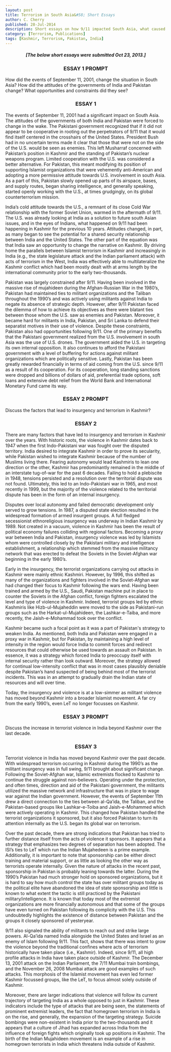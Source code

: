 ```yaml
---
layout: post
title: Terrorism in South Asia&#58; Short Essays
author: C. Cherry
published: 28-Jul-2014
description: Short essays on how 9/11 impacted South Asia, what caused the insurgency in Kashmir, and what has led to the spill-over violence outside of Kashmir within India.
category: [Terrorism, Publications]
tags: [Kashmir, Terrorism, Pakistan, India]
---
```


##### <center><strong>[The below short essays were submitted Oct 23, 2013.]</strong></center> #####

### <center>ESSAY 1 PROMPT</center> ###

How did the events of September 11, 2001, change the situation in South Asia? How did the attitudes of the governments of India and Pakistan change? What opportunities and constraints did they see?

### <center>ESSAY 1</center> ###

The events of September 11, 2001 had a significant impact on South Asia. The attitudes of the governments of both India and Pakistan were forced to change in the wake. The Pakistani government recognized that if it did not appear to be cooperative in rooting out the perpetrators of 9/11 that it would find itself centered in the crosshairs of the United States. President Bush had in no uncertain terms made it clear that those that were not on the side of the U.S. would be seen as enemies. This left Musharraf concerned with Pakistan’s position in Kashmir and the standing of Pakistan’s nuclear weapons program. Limited cooperation with the U.S. was considered a better alternative. For Pakistan, this meant modifying its position of supporting Islamist organizations that were vehemently anti-American and adopting a more permissive attitude towards U.S. involvement in south Asia. As a part of this, Pakistan slowly opened up parts of its airspace, bases, and supply routes, began sharing intelligence, and generally speaking, started openly working with the U.S., at times grudgingly, on its global counterterrorism mission.

India’s cold attitude towards the U.S., a remnant of its close Cold War relationship with the former Soviet Union, warmed in the aftermath of 9/11. The U.S. was already looking at India as a solution to future south Asian issues, and in the eyes of Indians, what happened on 9/11 had been happening in Kashmir for the previous 10 years. Attitudes changed, in part, as many began to see the potential for a shared security relationship between India and the United States. The other part of the equation was that India saw an opportunity to change the narrative on Kashmir. By driving home the parallels between Islamist terrorism in Kashmir and increasingly in India (e.g., the state legislature attack and the Indian parliament attack) with acts of terrorism in the West, India was effectively able to multilateralize the Kashmir conflict which had been mostly dealt with at arms length by the international community prior to the early two-thousands.

Pakistan was largely constrained after 9/11. Having been involved in the massive rise of mujahideen during the Afghan-Russian War in the 1980’s, Pakistan had maintained ties to militant organizations and the Taliban throughout the 1990’s and was actively using militants against India to negate its absence of strategic depth. However, after 9/11 Pakistan faced the dilemma of how to achieve its objectives as there were blatant ties between those whom the U.S. saw as enemies and Pakistan. Moreover, it became hard for militants in India, Pakistan, and Sri Lanka to defend their separatist motives in their use of violence. Despite these constraints, Pakistan also had opportunities following 9/11. One of the primary benefits that the Pakistani government realized from the U.S. involvement in south Asia was the use of U.S. drones. The government aided the U.S. in targeting its own internal opposition. It also continues to afford the Pakistani government with a level of buffering for actions against militant organizations which are politically sensitive. Lastly, Pakistan has been greatly rewarded financially in terms of aid coming from the U.S. since 9/11 as a result of its cooperation. For its cooperation, long standing sanctions were dropped and billions of dollars of aid, preferential trade options, soft loans and extensive debt relief from the World Bank and International Monetary Fund came its way.

### <center>ESSAY 2 PROMPT</center> ###

Discuss the factors that lead to insurgency and terrorism in Kashmir?

### <center>ESSAY 2</center> ###

There are many factors that have led to insurgency and terrorism in Kashmir over the years. With historic roots, the violence in Kashmir dates back to 1947 when the first Indo-Pakistani war was fought over the disputed territory. India desired to integrate Kashmir in order to prove its secularity, while Pakistan wished to integrate Kashmir because of the number of Muslims living there. Fearing autonomy would lead Kashmiris to lean one direction or the other, Kashmir has predominantly remained in the middle of an interstate tug-of-war for the past 6 decades. Failing to hold a plebiscite in 1948, tensions persisted and a resolution over the territorial dispute was not found. Ultimately, this led to an Indo-Pakistani war in 1965, and most recently in 1999, but the majority of the violence related to the territorial dispute has been in the form of an internal insurgency.

Disputes over local autonomy and failed democratic development only served to grow tensions. In 1987, a disputed state election resulted in the widespread formation of armed insurgent groups. A full fledged secessionist ethnoreligious insurgency was underway in Indian Kashmir by 1989. Not created in a vacuum, violence in Kashmir has been the result of political economy failures colliding with regional factors. Becoming a proxy war between India and Pakistan, insurgency violence was led by Islamists whom were controlled closely by the Pakistani military and intelligence establishment, a relationship which stemmed from the massive militancy network that was erected to defeat the Soviets in the Soviet-Afghan war beginning in the early 1980’s.

Early in the insurgency, the terrorist organizations carrying out attacks in Kashmir were mainly ethnic Kashmiri. However, by 1996, this shifted as many of the organizations and fighters involved in the Soviet-Afghan war had changed their focus to Kashmir following the wars end. Having been trained and armed by the U.S., Saudi, Pakistan machine put in place to counter the Soviets in the Afghan conflict, foreign fighters escalated the level and type of violence in Kashmir. Indeed, terrorist groups led by ethnic Kashmiris like Hizb-ul-Mujaheddin were moved to the side as Pakistani-run groups such as the Harkat-ul-Mujahideen, the Lashkar-e-Taiba, and more recently, the Jaish-e-Mohammad took over the conflict.

Kashmir became such a focal point as it was a part of Pakistan's strategy to weaken India. As mentioned, both India and Pakistan were engaged in a proxy war in Kashmir, but for Pakistan, by maintaining a high level of intensity in the region would force India to commit forces and redirect resources that could otherwise be used towards an assault on Pakistan. In essence, it was a strategy which forced India to preoccupy itself with internal security rather than look outward. Moreover, the strategy allowed for continual low-intensity conflict that was in most cases plausibly deniable despite Pakistan’s hand suspected of being behind most of the terrorist incidents. This was in an attempt to gradually drain the Indian state of resources and will over time.

Today, the insurgency and violence is at a low-simmer as militant violence has moved beyond Kashmir into a broader Islamist movement. A far cry from the early 1990’s, even LeT no longer focusses on Kashmir.

### <center>ESSAY 3 PROMPT</center> ###

Discuss the increase in terrorist violence in India beyond Kashmir over the last decade.

### <center>ESSAY 3</center> ###

Terrorist violence in India has moved beyond Kashmir over the past decade. With widespread terrorism occurring in Kashmir during the 1990’s as the militant insurgency was in full swing, 9/11 brought about significant change. Following the Soviet-Afghan war, Islamic extremists flocked to Kashmir to continue the struggle against non-believers. Operating under the protection, and often times, direction and aid of the Pakistani government, the militants utilized the massive network and infrastructure that was in place to wage war against the Indian government. However, the events of September 11th drew a direct connection to the ties between al-Qa’ida, the Taliban, and the Pakistan-based groups like Lashkar-e-Toiba and Jaish-e-Mohammed which were actively operating in Kashmir. This changed how Pakistan handled the terrorist organizations it sponsored, but it also forced Pakistan to turn its attention internally as the U.S. began its global war on terrorism.

Over the past decade, there are strong indications that Pakistan has tried to further distance itself from the acts of violence it sponsors. It appears that a strategy that emphasizes two degrees of separation has been adopted. The ISI’s ties to LeT which run the Indian Mujahedeen is a prime example. Additionally, it is important to note that sponsorship can be either direct training and material support, or as little as looking the other way as terrorists operate internally. Given the nature of attacks in the recent past, sponsorship in Pakistan is probably leaning towards the latter. During the 1990’s Pakistan had much stronger hold on sponsored organizations, but it is hard to say how much control the state has over militant groups today as the political elite have abandoned the idea of state sponsorship and little is known to what extent the tactic is still practiced by the Pakistani military/intelligence. It is known that today most of the extremist organizations are more financially autonomous and that some of the groups have even turned on Pakistan following its complicity with the U.S. This undoubtedly highlights the existence of distance between Pakistan and the groups it closely sponsored of yesteryear.

9/11 also signaled the ability of militants to reach out and strike large powers. Al-Qa’ida named India alongside the United States and Israel as an enemy of Islam following 9/11. This fact, shows that there was intent to grow the violence beyond the traditional confines where acts of terrorism historically have taken place (i.e., Kashmir). Indeed, since 9/11, all high profile attacks in India have taken place outside of Kashmir. The December 13, 2001 attack on the Indian Parliament, the 7/11 Mumbai train bombings, and the November 26, 2008 Mumbai attack are good examples of such attacks. This morphosis of the Islamist movement has even led former Kashmir focussed groups, like the LeT, to focus almost solely outside of Kashmir.

Moreover, there are larger indications that violence will follow its current trajectory of targeting India as a whole opposed to just in Kashmir. These indicators include the type of attacks that are being seen, the statements of prominent extremist leaders, the fact that homegrown terrorism in India is on the rise, and generally, the expansion of the targeting strategy. Suicide bombings were non-existent in India prior to the two-thousands and it appears that a culture of Jihad has expanded across India from the influence of foreign fights which originally took up positions in Kashmir. The birth of the Indian Mujahideen movement is an example of a rise in homegrown terrorists in India which threatens India outside of Kashmir.
